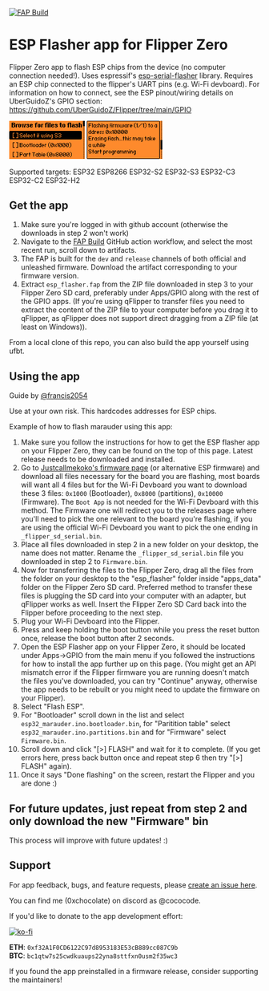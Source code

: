 [![FAP Build](https://github.com/0xchocolate/flipperzero-esp-flasher/actions/workflows/build.yml/badge.svg)](https://github.com/0xchocolate/flipperzero-esp-flasher/actions/workflows/build.yml)

# ESP Flasher app for Flipper Zero

Flipper Zero app to flash ESP chips from the device (no computer connection needed!). Uses espressif's [esp-serial-flasher](https://github.com/espressif/esp-serial-flasher) library. Requires an ESP chip connected to the flipper's UART pins (e.g. Wi-Fi devboard). For information on how to connect, see the ESP pinout/wiring details on UberGuidoZ's GPIO section: https://github.com/UberGuidoZ/Flipper/tree/main/GPIO

<img src="https://github.com/0xchocolate/flipperzero-esp-flasher/blob/main/screenshots/esp-flasher-browse.png?raw=true" width=30% height=30% /> <img src="https://github.com/0xchocolate/flipperzero-esp-flasher/blob/main/screenshots/esp-flasher-flashing.png?raw=true" width=30% height=30% />

Supported targets: ESP32
ESP8266
ESP32-S2
ESP32-S3
ESP32-C3
ESP32-C2
ESP32-H2

## Get the app
1. Make sure you're logged in with  github account (otherwise the downloads in step 2 won't work)
2. Navigate to the [FAP Build](https://github.com/0xchocolate/flipperzero-esp-flasher/actions/workflows/build.yml)
   GitHub action workflow, and select the most recent run, scroll down to artifacts.
3. The FAP is built for the `dev` and `release` channels of both official and unleashed
   firmware. Download the artifact corresponding to your firmware version.
4. Extract `esp_flasher.fap` from the ZIP file downloaded in step 3 to your Flipper Zero SD card, preferably under Apps/GPIO along with the rest of the GPIO apps. (If you're using qFlipper to transfer files you need to extract the content of the ZIP file to your computer before you drag it to qFlipper, as qFlipper does not support direct dragging from a ZIP file (at least on Windows)).

From a local clone of this repo, you can also build the app yourself using ufbt.

## Using the app
Guide by [@francis2054](https://github.com/francis2054)

Use at your own risk. This hardcodes addresses for ESP chips.

Example of how to flash marauder using this app:
1. Make sure you follow the instructions for how to get the ESP flasher app on your Flipper Zero, they can be found on the top of this page. Latest release needs to be downloaded and installed.
2. Go to [Justcallmekoko's firmware page](https://github.com/justcallmekoko/ESP32Marauder/wiki/update-firmware#using-spacehuhn-web-updater) (or alternative ESP firmware) and download all files necessary for the board you are flashing, most boards will want all 4 files but for the Wi-Fi Devboard you want to download these 3 files: `0x1000` (Bootloader), `0x8000` (partitions), `0x10000` (Firmware). The `Boot App` is not needed for the Wi-Fi Devboard with this method. The Firmware one will redirect you to the releases page where you'll need to pick the one relevant to the board you're flashing, if you are using the official Wi-Fi Devboard you want to pick the one ending in `_flipper_sd_serial.bin`. 
3. Place all files downloaded in step 2 in a new folder on your desktop, the name does not matter. Rename the `_flipper_sd_serial.bin` file you downloaded in step 2 to `Firmware.bin`.
4. Now for transferring the files to the Flipper Zero, drag all the files from the folder on your desktop to the "esp_flasher" folder inside "apps_data" folder on the Flipper Zero SD card. Preferred method to transfer these files is plugging the SD card into your computer with an adapter, but qFlipper works as well. Insert the Flipper Zero SD Card back into the Flipper before proceeding to the next step.
5. Plug your Wi-Fi Devboard into the Flipper.
6. Press and keep holding the boot button while you press the reset button once, release the boot button after 2 seconds.
7. Open the ESP Flasher app on your Flipper Zero, it should be located under Apps->GPIO from the main menu if you followed the instructions for how to install the app further up on this page. (You might get an API mismatch error if the Flipper firmware you are running doesn't match the files you've downloaded, you can try "Continue" anyway, otherwise the app needs to be rebuilt or you might need to update the firmware on your Flipper).
8. Select "Flash ESP".
9. For "Bootloader" scroll down in the list and select `esp32_marauder.ino.bootloader.bin`, for "Paritition table" select `esp32_marauder.ino.partitions.bin` and for "Firmware" select `Firmware.bin`.
10. Scroll down and click "[>] FLASH" and wait for it to complete. (If you get errors here, press back button once and repeat step 6 then try "[>] FLASH" again).
11. Once it says "Done flashing" on the screen, restart the Flipper and you are done :)

## For future updates, just repeat from step 2 and only download the new "Firmware" bin

This process will improve with future updates! :)

## Support

For app feedback, bugs, and feature requests, please [create an issue here](https://github.com/0xchocolate/flipperzero-esp-flasher/issues).

You can find me (0xchocolate) on discord as @cococode.

If you'd like to donate to the app development effort:

[![ko-fi](https://ko-fi.com/img/githubbutton_sm.svg)](https://ko-fi.com/O4O1R7X6K)

**ETH**: `0xf32A1F0CD6122C97d8953183E53cB889cc087C9b`  
**BTC**: `bc1qtw7s25cwdkuaups22yna8sttfxn0usm2f35wc3`

If you found the app preinstalled in a firmware release, consider supporting the maintainers!
